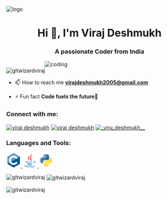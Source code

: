 ![logo](https://github.com/GitWizardViraj/GitWizardViraj/blob/main/code.avif)
<h1 align="center">Hi 👋, I'm Viraj Deshmukh</h1>
<h3 align="center">A passionate Coder from India</h3>
<img align="right"alt="coding"width="400"src="https://media4.giphy.com/media/qgQUggAC3Pfv687qPC/giphy.gif">

<p align="left"> <img src="https://komarev.com/ghpvc/?username=gitwizardviraj&label=Profile%20views&color=0e75b6&style=flat" alt="gitwizardviraj" /> </p>

- 📫 How to reach me **virajdeshmukh2005@gmail.com**

- ⚡ Fun fact **Code fuels the future🤞**

<h3 align="left">Connect with me:</h3>
<p align="left">
<a href="https://linkedin.com/in/viraj deshmukh" target="blank"><img align="center" src="https://raw.githubusercontent.com/rahuldkjain/github-profile-readme-generator/master/src/images/icons/Social/linked-in-alt.svg" alt="viraj deshmukh" height="30" width="40" /></a>
<a href="https://fb.com/viraj deshmukh" target="blank"><img align="center" src="https://raw.githubusercontent.com/rahuldkjain/github-profile-readme-generator/master/src/images/icons/Social/facebook.svg" alt="viraj deshmukh" height="30" width="40" /></a>
<a href="https://instagram.com/_viru_deshmukh__" target="blank"><img align="center" src="https://raw.githubusercontent.com/rahuldkjain/github-profile-readme-generator/master/src/images/icons/Social/instagram.svg" alt="_viru_deshmukh__" height="30" width="40" /></a>
</p>

<h3 align="left">Languages and Tools:</h3>
<p align="left"> <a href="https://www.cprogramming.com/" target="_blank" rel="noreferrer"> <img src="https://raw.githubusercontent.com/devicons/devicon/master/icons/c/c-original.svg" alt="c" width="40" height="40"/> </a> <a href="https://www.java.com" target="_blank" rel="noreferrer"> <img src="https://raw.githubusercontent.com/devicons/devicon/master/icons/java/java-original.svg" alt="java" width="40" height="40"/> </a> <a href="https://www.python.org" target="_blank" rel="noreferrer"> <img src="https://raw.githubusercontent.com/devicons/devicon/master/icons/python/python-original.svg" alt="python" width="40" height="40"/> </a> </p>

<p><img align="left" src="https://github-readme-stats.vercel.app/api/top-langs?username=gitwizardviraj&show_icons=true&locale=en&layout=compact" alt="gitwizardviraj" /></p>

<p>&nbsp;<img align="center" src="https://github-readme-stats.vercel.app/api?username=gitwizardviraj&show_icons=true&locale=en" alt="gitwizardviraj" /></p>

<p><img align="center" src="https://github-readme-streak-stats.herokuapp.com/?user=gitwizardviraj&" alt="gitwizardviraj" /></p>
